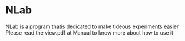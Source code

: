 # NLab

NLab is a program thatis dedicated to make tideous experiments easier
Please read the view.pdf at Manual to know more about how to use it

